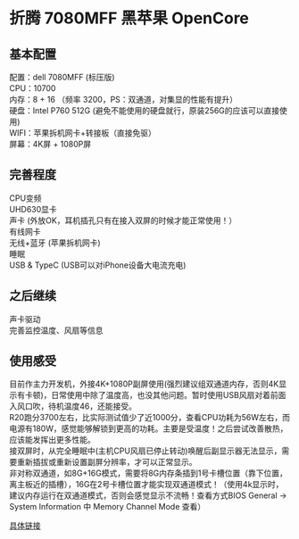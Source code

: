 折腾 7080MFF 黑苹果 OpenCore
===
基本配置
---
配置：dell 7080MFF (标压版)<br>
CPU：10700<br>
内存：8 + 16 （频率 3200，PS：双通道，对集显的性能有提升）<br>
硬盘：Intel P760 512G (避免不能使用的硬盘就行，原装256G的应该可以直接使用)<br>
WIFI：苹果拆机网卡+转接板（直接免驱）<br>
屏幕：4K屏 + 1080P屏<br>

完善程度
---
CPU变频<br>
UHD630显卡<br>
声卡 (外放OK，耳机插孔只有在接入双屏的时候才能正常使用！）<br>
有线网卡<br>
无线+蓝牙 (苹果拆机网卡)<br>
睡眠<br>
USB & TypeC (USB可以对iPhone设备大电流充电)<br>

之后继续
---
声卡驱动<br>
完善监控温度、风扇等信息<br>

使用感受
---
目前作主力开发机，外接4K+1080P副屏使用(强烈建议组双通道内存，否则4K显示有卡顿)，日常使用中除了温度高，也没其他问题。暂时使用USB风扇对着前面入风口吹，待机温度46，还能接受。<br>
R20跑分3700左右，比实际测试值少了近1000分，查看CPU功耗为56W左右，而电源有180W，感觉能够解锁到更高的功耗。主要是受温度！之后尝试改善散热，应该能发挥出更多性能。<br>
接双屏时，从完全睡眠中(主机CPU风扇已停止转动)唤醒后副显示器无法显示，需要重新插拔或重新设置副屏分辨率，才可以正常显示。<br>
非对称双通道，如8G+16G模式，需要将8G内存条插到1号卡槽位置（靠下位置，离主板近的插槽），16G在2号卡槽位置才能实现双通道模式！（使用4k显示时，建议内存运行在双通道模式，否则会感觉显示不流畅！查看方式BIOS General -> System Information 中 Memory Channel Mode 查看）<br>

[具体链接](https://www.jianshu.com/p/d7cfaae60509)

